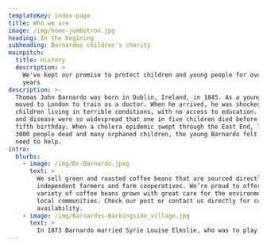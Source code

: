 ```yaml
---
templateKey: index-page
title: Who we are
image: /img/home-jumbotron.jpg
heading: In the begining
subheading: Barnardos children's charity
mainpitch:
  title: History
  description: >
    We've kept our promise to protect children and young people for over 150
    years
description: >-
  Thomas John Barnardo was born in Dublin, Ireland, in 1845. As a young man he
  moved to London to train as a doctor. When he arrived, he was shocked to find
  children living in terrible conditions, with no access to education. Poverty
  and disease were so widespread that one in five children died before their
  fifth birthday. When a cholera epidemic swept through the East End, leaving
  3000 people dead and many orphaned children, the young Barnardo felt an urgent
  need to help.
intro:
  blurbs:
    - image: /img/Dr-Barnardo.jpeg
      text: >
        We sell green and roasted coffee beans that are sourced directly from
        independent farmers and farm cooperatives. We’re proud to offer a
        variety of coffee beans grown with great care for the environment and
        local communities. Check our post or contact us directly for current
        availability.
    - image: /img/Barnardos-Barkingside_village.jpg
      text: >
        In 1873 Barnardo married Syrie Louise Elmslie, who was to play an important role in the development of the charity. As a wedding present, they were given a lease on a 60-acre site in Barkingside,east London, where the couple opened a home for girls.
---
```


